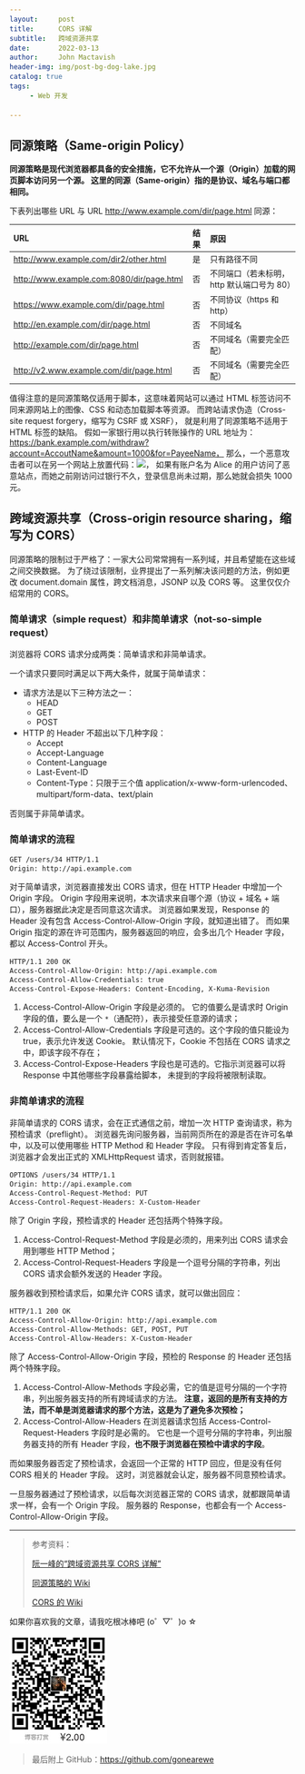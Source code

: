 ```yaml
---
layout:     post
title:      CORS 详解
subtitle:   跨域资源共享
date:       2022-03-13
author:     John Mactavish
header-img: img/post-bg-dog-lake.jpg
catalog: true
tags:
     - Web 开发

---
```


## 同源策略（Same-origin Policy）

**同源策略是现代浏览器都具备的安全措施，它不允许从一个源（Origin）加载的网页脚本访问另一个源。
这里的同源（Same-origin）指的是协议、域名与端口都相同。**

下表列出哪些 URL 与 URL http://www.example.com/dir/page.html 同源：

| URL                                       | 结果  | 原因                                       |
| :---------------------------------------- | :---: | :----------------------------------------- |
| http://www.example.com/dir2/other.html    |  是   | 只有路径不同                               |
| http://www.example.com:8080/dir/page.html |  否   | 不同端口（若未标明，http 默认端口号为 80） |
| https://www.example.com/dir/page.html     |  否   | 不同协议（https 和 http）                  |
| http://en.example.com/dir/page.html       |  否   | 不同域名                                   |
| http://example.com/dir/page.html          |  否   | 不同域名（需要完全匹配）                   |
| http://v2.www.example.com/dir/page.html   |  否   | 不同域名（需要完全匹配）                   |

值得注意的是同源策略仅适用于脚本，这意味着网站可以通过 HTML 标签访问不同来源网站上的图像、CSS 和动态加载脚本等资源。
而跨站请求伪造（Cross-site request forgery，缩写为 CSRF 或 XSRF），
就是利用了同源策略不适用于 HTML 标签的缺陷。
假如一家银行用以执行转账操作的 URL 地址为：https://bank.example.com/withdraw?account=AccoutName&amount=1000&for=PayeeName，
那么，一个恶意攻击者可以在另一个网站上放置代码：<img src="https://bank.example.com/withdraw?account=Alice&amount=1000&for=Badman"/>，
如果有账户名为 Alice 的用户访问了恶意站点，而她之前刚访问过银行不久，登录信息尚未过期，那么她就会损失 1000 元。

## 跨域资源共享（Cross-origin resource sharing，缩写为 CORS）

同源策略的限制过于严格了：一家大公司常常拥有一系列域，并且希望能在这些域之间交换数据。
为了绕过该限制，业界提出了一系列解决该问题的方法，例如更改 document.domain 属性，跨文档消息，JSONP 以及 CORS 等。
这里仅仅介绍常用的 CORS。

### 简单请求（simple request）和非简单请求（not-so-simple request）

浏览器将 CORS 请求分成两类：简单请求和非简单请求。

一个请求只要同时满足以下两大条件，就属于简单请求：

- 请求方法是以下三种方法之一：
  - HEAD
  - GET
  - POST
- HTTP 的 Header 不超出以下几种字段：
  - Accept
  - Accept-Language
  - Content-Language
  - Last-Event-ID
  - Content-Type：只限于三个值 application/x-www-form-urlencoded、multipart/form-data、text/plain

否则属于非简单请求。

### 简单请求的流程

```
GET /users/34 HTTP/1.1
Origin: http://api.example.com
```

对于简单请求，浏览器直接发出 CORS 请求，但在 HTTP Header 中增加一个 Origin 字段。
Origin 字段用来说明，本次请求来自哪个源（协议 + 域名 + 端口），服务器据此决定是否同意这次请求。
浏览器如果发现，Response 的 Header 没有包含 Access-Control-Allow-Origin 字段，就知道出错了。
而如果 Origin 指定的源在许可范围内，服务器返回的响应，会多出几个 Header 字段，都以 Access-Control 开头。

```
HTTP/1.1 200 OK
Access-Control-Allow-Origin: http://api.example.com
Access-Control-Allow-Credentials: true
Access-Control-Expose-Headers: Content-Encoding, X-Kuma-Revision
```

1. Access-Control-Allow-Origin 字段是必须的。
它的值要么是请求时 Origin 字段的值，要么是一个 `*`（通配符），表示接受任意源的请求；
2. Access-Control-Allow-Credentials 字段是可选的。这个字段的值只能设为 true，表示允许发送 Cookie。
默认情况下，Cookie 不包括在 CORS 请求之中，即该字段不存在；
3. Access-Control-Expose-Headers 字段也是可选的。它指示浏览器可以将 Response 中其他哪些字段暴露给脚本，
未提到的字段将被限制读取。

### 非简单请求的流程

非简单请求的 CORS 请求，会在正式通信之前，增加一次 HTTP 查询请求，称为预检请求（preflight）。
浏览器先询问服务器，当前网页所在的源是否在许可名单中，以及可以使用哪些 HTTP Method 和 Header 字段。
只有得到肯定答复后，浏览器才会发出正式的 XMLHttpRequest 请求，否则就报错。

```
OPTIONS /users/34 HTTP/1.1
Origin: http://api.example.com
Access-Control-Request-Method: PUT
Access-Control-Request-Headers: X-Custom-Header
```

除了 Origin 字段，预检请求的 Header 还包括两个特殊字段。

1. Access-Control-Request-Method 字段是必须的，用来列出 CORS 请求会用到哪些 HTTP Method；
2. Access-Control-Request-Headers 字段是一个逗号分隔的字符串，列出 CORS 请求会额外发送的 Header 字段。

服务器收到预检请求后，如果允许 CORS 请求，就可以做出回应：

```
HTTP/1.1 200 OK
Access-Control-Allow-Origin: http://api.example.com
Access-Control-Allow-Methods: GET, POST, PUT
Access-Control-Allow-Headers: X-Custom-Header
```

除了 Access-Control-Allow-Origin 字段，预检的 Response 的 Header 还包括两个特殊字段。

1. Access-Control-Allow-Methods 字段必需，它的值是逗号分隔的一个字符串，列出服务器支持的所有跨域请求的方法。
**注意，返回的是所有支持的方法，而不单是浏览器请求的那个方法，这是为了避免多次预检；**
1. Access-Control-Allow-Headers 在浏览器请求包括 Access-Control-Request-Headers 字段时是必需的。
它也是一个逗号分隔的字符串，列出服务器支持的所有 Header 字段，**也不限于浏览器在预检中请求的字段**。

而如果服务器否定了预检请求，会返回一个正常的 HTTP 回应，但是没有任何 CORS 相关的 Header 字段。
这时，浏览器就会认定，服务器不同意预检请求。

一旦服务器通过了预检请求，以后每次浏览器正常的 CORS 请求，就都跟简单请求一样，会有一个 Origin 字段。
服务器的 Response，也都会有一个 Access-Control-Allow-Origin 字段。

---

> 参考资料：
> 
> [阮一峰的“跨域资源共享 CORS 详解”](https://www.ruanyifeng.com/blog/2016/04/cors.html#:~:text=CORS%E6%98%AF%E4%B8%80%E4%B8%AAW3C%E6%A0%87%E5%87%86,%E4%BB%8B%E7%BB%8DCORS%E7%9A%84%E5%86%85%E9%83%A8%E6%9C%BA%E5%88%B6%E3%80%82)
> 
> [同源策略的 Wiki](https://zh.wikipedia.org/wiki/%E5%90%8C%E6%BA%90%E7%AD%96%E7%95%A5)
>
> [CORS 的 Wiki](https://zh.wikipedia.org/wiki/%E8%B7%A8%E4%BE%86%E6%BA%90%E8%B3%87%E6%BA%90%E5%85%B1%E4%BA%AB)

如果你喜欢我的文章，请我吃根冰棒吧  (o゜▽゜)o ☆

![contribution](https://raw.githubusercontent.com/gonearewe/gonearewe.github.io/master/img/contribution.jpg)

> 最后附上 GitHub：<https://github.com/gonearewe>
